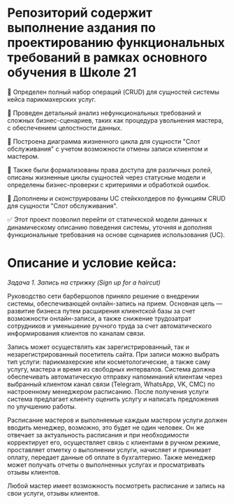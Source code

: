 # Репозиторий содержит выполнение аздания по проектированию функциональных требований в рамках основного обучения в Школе 21

📍 Определен полный набор операций (CRUD) для сущностей системы кейса парикмахерских услуг.

📍 Проведен детальный анализ нефункциональных требований и сложных бизнес-сценариев, таких как процедура увольнения мастера, с обеспечением целостности данных.

📍 Построена диаграмма жизненного цикла для сущности "Слот обслуживания" с учетом возможности отмены записи клиентом и мастером.

📍 Также были формализованы права доступа для различных ролей, описаны жизненные циклы сущностей через статусные модели и определены бизнес-проверки с критериями и обработкой ошибок. 

📍 Дополнены и сконструированы UC стейкхолдеров по функциям CRUD для сущности "Слот обслуживания".


✅ Этот проект позволил перейти от статической модели данных к динамическому описанию поведения системы, уточняя и дополняя функциональные требования на основе сценариев использования (UC).

# Описание и условие кейса:
_Задача 1. Запись на стрижку (Sign up for a haircut)_


Руководство сети барбершопов приняло решение о внедрении системы, обеспечивающей онлайн-запись на прием. Основная цель — развитие бизнеса путем расширения клиентской базы за счет возможности онлайн-записи, а также снижение трудозатрат сотрудников и уменьшение ручного труда за счет автоматического информирования клиентов по каналам связи.

Запись может осуществлять как зарегистрированный, так и незарегистрированный посетитель сайта. При записи можно выбрать тип услуги: парикмахерские или косметологические, а также саму услугу, мастера и время из свободных интервалов. Система должна обеспечивать автоматическую отправку напоминаний клиентам через выбранный клиентом канал связи (Telegram, WhatsApp, VK, СМС) по настроенному менеджером расписанию. После получения услуги система предлагает клиенту оценить услугу и написать предложения по улучшению работы.

Расписание мастеров и выполняемые каждым мастером услуги должен вводить менеджер, возможно, это будет не один человек. Он же отвечает за актуальность расписания и при необходимости корректирует его, осуществляет связь с клиентами в ручном режиме, проставляет отметку о выполнении услуги, начисляет и принимает оплату, передает данные об оплате в бухгалтерию. Также менеджер может получать отчеты о выполненных услугах и просматривать отзывы клиентов.

Любой мастер имеет возможность посмотреть расписание и запись на свои услуги, отзывы клиентов.
